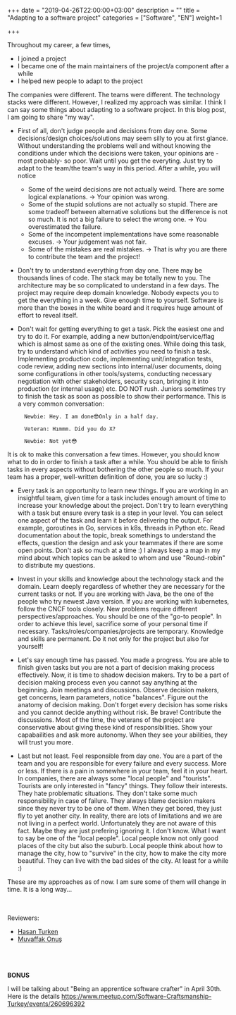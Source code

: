+++
date = "2019-04-26T22:00:00+03:00"
description = ""
title = "Adapting to a software project"
categories = ["Software", "EN"]
weight=1

+++

Throughout my career, a few times,

- I joined a project
- I became one of the main maintainers of the project/a component after a while 
- I helped new people to adapt to the project

The companies were different. The teams were different. The technology stacks were different. However, I realized my approach was similar. I think I can say some things about adapting to a software project. In this blog post, I am going to share "my way".

<!--more-->

- First of all, don't judge people and decisions from day one. Some decisions/design choices/solutions may seem silly to you at first glance. Without understanding the problems well and without knowing the conditions under which the decisions were taken, your opinions are -most probably- so poor. Wait until you get the everyting. Just try to adapt to the team/the team's way in this period. After a while, you will notice

  - Some of the weird decisions are not actually weird. There are some logical explanations. -> Your opinion was wrong.
  - Some of the stupid solutions are not actually so stupid. There are some tradeoff between alternative solutions but the difference is not so much. It is not a big failure to select the wrong one. -> You overestimated the failure.
  - Some of the incompetent implementations have some reasonable excuses. -> Your judgement was not fair.
  - Some of the mistakes are real mistakes. -> That is why you are there to contribute the team and the project!

- Don't try to understand everything from day one. There may be thousands lines of code. The stack may be totally new to you. The architecture may be so complicated to understand in a few days. The project may require deep domain knowledge. Nobody expects you to get the everything in a week. Give enough time to yourself. Software is more than the boxes in the white board and it requires huge amount of effort to reveal itself.

- Don't wait for getting everything to get a task. Pick the easiest one and try to do it. For example, adding a new button/endpoint/service/flag which is almost same as one of the existing ones. While doing this task, try to understand which kind of activities you need to finish a task. Implementing production code, implementing unit/integration tests, code review, adding new sections into internal/user documents, doing some configurations in other tools/systems, conducting necessary negotiation with other stakeholders, security scan, bringing it into production (or internal usage) etc. DO NOT rush. Juniors sometimes try to finish the task as soon as possible to show their performance. This is a very common conversation:


        Newbie: Hey. I am done😎Only in a half day.

        Veteran: Hımmm. Did you do X?

        Newbie: Not yet😳

It is ok to make this conversation a few times. However, you should know what to do in order to finish a task after a while. You should be able to finish tasks in every aspects without bothering the other people so much. If your team has a proper, well-written definition of done, you are so lucky :) 

- Every task is an opportunity to learn new things. If you are working in an insightful team, given time for a task includes enough amount of time to increase your knowledge about the project. Don't try to learn everything with a task but ensure every task is a step in your level. You can select one aspect of the task and learn it before delivering the output. For example, goroutines in Go, services in k8s, threads in Python etc. Read documentation about the topic, break somethings to understand the effects, question the design and ask your teammates if there are some open points. Don't ask so much at a time :) I always keep a map in my mind about which topics can be asked to whom and use "Round-robin" to distribute my questions. 

- Invest in your skills and knowledge about the technology stack and the domain. Learn deeply regardless of whether they are necessary for the current tasks or not.  If you are working with Java, be the one of the people who try newest Java version. If you are working with kubernetes, follow the CNCF tools closely. New problems require different perspectives/approaches. You should be one of the "go-to people". In order to achieve this level, sacrifice some of your personal time if necessary. Tasks/roles/companies/projects are temporary. Knowledge and skills are permanent. Do it not only for the project but also for yourself!

- Let's say enough time has passed. You made a progress. You are able to finish given tasks but you are not a part of decision making process effectively. Now, it is time to shadow decision makers. Try to be a part of decision making process even you cannot say anything at the beginning. Join meetings and discussions. Observe decision makers, get concerns, learn parameters, notice "balances". Figure out the anatomy of decision making. Don't forget every decision has some risks and you cannot decide anything without risk. Be brave! Contribute the discussions. Most of the time, the veterans of the project are conservative about giving these kind of responsibilities. Show your capabailities and ask more autonomy. When they see your abilities, they will trust you more.


- Last but not least. Feel responsible from day one. You are a part of the team and you are responsible for every failure and every success.  More or less. If there is a pain in somewhere in your team, feel it in your heart. In companies, there are always some "local people" and "tourists". Tourists are only interested in "fancy" things. They follow their interests. They hate problematic situations. They don't take some much responsibility in case of failure. They always blame decision makers since they never try to be one of them. When they get bored, they just fly to yet another city. In reality, there are lots of limitations and we are not living in a perfect world. Unfortunately they are not aware of this fact. Maybe they are just prefering ignoring it. I don't know. What I want to say be one of the "local people". Local people know not only good places of the city but also the suburb. Local people think about how to manage the city, how to "survive" in the city, how to make the city more beautiful. They can live with the bad sides of the city. At least for a while :) 


These are my approaches as of now. I am sure some of them will change in time. It is a long way... 

<br><br>
Reviewers:

- [Hasan Turken](https://www.linkedin.com/in/turkenh/)
- [Muvaffak Onuş](https://www.linkedin.com/in/mmonus/)

<br><br><br>
**BONUS**

I will be talking about "Being an apprentice software crafter" in April 30th. Here is the details
https://www.meetup.com/Software-Craftsmanship-Turkey/events/260696392
